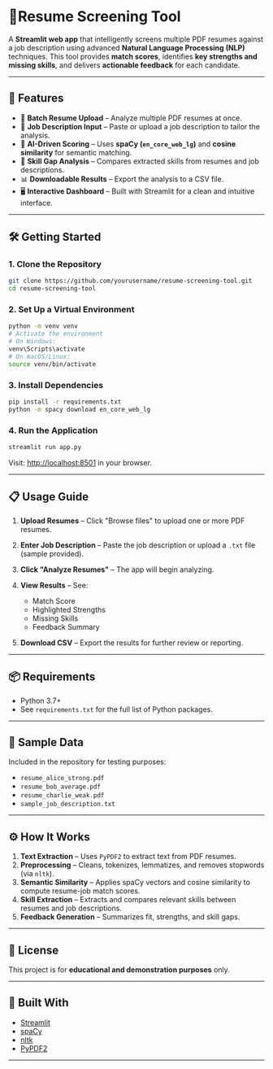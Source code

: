 # 🧠Resume Screening Tool

A **Streamlit web app** that intelligently screens multiple PDF resumes against a job description using advanced **Natural Language Processing (NLP)** techniques. This tool provides **match scores**, identifies **key strengths and missing skills**, and delivers **actionable feedback** for each candidate.

---

## 🚀 Features

* 📁 **Batch Resume Upload** – Analyze multiple PDF resumes at once.
* 📝 **Job Description Input** – Paste or upload a job description to tailor the analysis.
* 🤖 **AI-Driven Scoring** – Uses **spaCy (`en_core_web_lg`)** and **cosine similarity** for semantic matching.
* 🧩 **Skill Gap Analysis** – Compares extracted skills from resumes and job descriptions.
* 📊 **Downloadable Results** – Export the analysis to a CSV file.
* 🖥️ **Interactive Dashboard** – Built with Streamlit for a clean and intuitive interface.

---

## 🛠️ Getting Started

### 1. Clone the Repository

```bash
git clone https://github.com/yourusername/resume-screening-tool.git
cd resume-screening-tool
```

### 2. Set Up a Virtual Environment

```bash
python -m venv venv
# Activate the environment
# On Windows:
venv\Scripts\activate
# On macOS/Linux:
source venv/bin/activate
```

### 3. Install Dependencies

```bash
pip install -r requirements.txt
python -m spacy download en_core_web_lg
```

### 4. Run the Application

```bash
streamlit run app.py
```

Visit: [http://localhost:8501](http://localhost:8501) in your browser.

---

## 📋 Usage Guide

1. **Upload Resumes** – Click "Browse files" to upload one or more PDF resumes.
2. **Enter Job Description** – Paste the job description or upload a `.txt` file (sample provided).
3. **Click "Analyze Resumes"** – The app will begin analyzing.
4. **View Results** – See:

   * Match Score
   * Highlighted Strengths
   * Missing Skills
   * Feedback Summary
5. **Download CSV** – Export the results for further review or reporting.

---

## 📦 Requirements

* Python 3.7+
* See `requirements.txt` for the full list of Python packages.

---

## 🧪 Sample Data

Included in the repository for testing purposes:

* `resume_alice_strong.pdf`
* `resume_bob_average.pdf`
* `resume_charlie_weak.pdf`
* `sample_job_description.txt`

---

## ⚙️ How It Works

1. **Text Extraction** – Uses `PyPDF2` to extract text from PDF resumes.
2. **Preprocessing** – Cleans, tokenizes, lemmatizes, and removes stopwords (via `nltk`).
3. **Semantic Similarity** – Applies spaCy vectors and cosine similarity to compute resume-job match scores.
4. **Skill Extraction** – Extracts and compares relevant skills between resumes and job descriptions.
5. **Feedback Generation** – Summarizes fit, strengths, and skill gaps.

---

## 📄 License

This project is for **educational and demonstration purposes** only.

---

## 🧰 Built With

* [Streamlit](https://streamlit.io/)
* [spaCy](https://spacy.io/)
* [nltk](https://www.nltk.org/)
* [PyPDF2](https://pypi.org/project/PyPDF2/)

---

